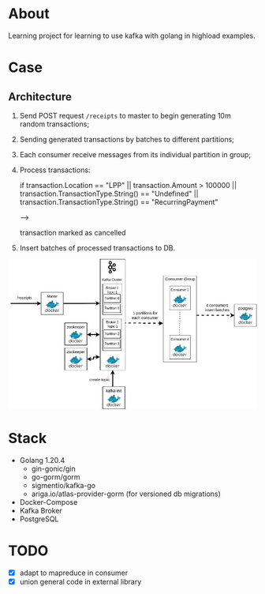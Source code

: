 # About
Learning project for learning to use kafka with golang in highload examples.

# Case


## Architecture
1. Send POST request `/receipts` to master to begin generating 10m random transactions;
2. Sending generated transactions by batches to different partitions;
3. Each consumer receive messages from its individual partition in group;
4. Process transactions: 

    if transaction.Location == "LPP" || transaction.Amount > 100000 || transaction.TransactionType.String() == "Undefined" || transaction.TransactionType.String() == "RecurringPayment" 
    
    -->
    
     transaction marked as cancelled
5. Insert batches of processed transactions to DB.

 ![](/docs/architecture.jpg)

# Stack
* Golang 1.20.4
    * gin-gonic/gin 
    * go-gorm/gorm
    * sigmentio/kafka-go
    * ariga.io/atlas-provider-gorm (for versioned db migrations)
* Docker-Compose
* Kafka Broker
* PostgreSQL

# TODO
- [x] adapt to mapreduce in consumer
- [x] union general code in external library